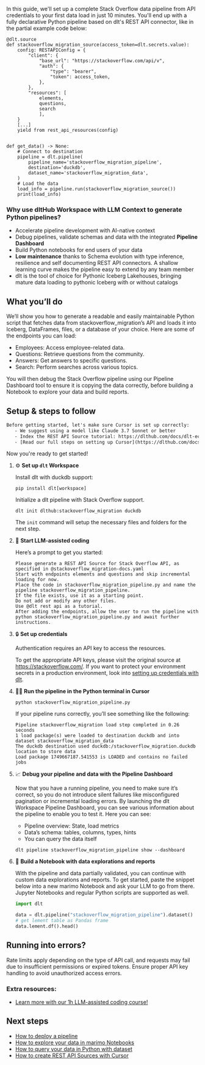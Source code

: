 In this guide, we'll set up a complete Stack Overflow data pipeline from API credentials to your first data load in just 10 minutes. You'll end up with a fully declarative Python pipeline based on dlt's REST API connector, like in the partial example code below:

```python-outcome
@dlt.source
def stackoverflow_migration_source(access_token=dlt.secrets.value):
    config: RESTAPIConfig = {
        "client": {
            "base_url": "https://stackoverflow.com/api/v",
            "auth": {
                "type": "bearer",
                "token": access_token,
            },
        },
        "resources": [
            elements,
            questions,
            search
            ],
    }
    [...]
    yield from rest_api_resources(config)


def get_data() -> None:
    # Connect to destination
    pipeline = dlt.pipeline(
        pipeline_name='stackoverflow_migration_pipeline',
        destination='duckdb',
        dataset_name='stackoverflow_migration_data', 
    )
    # Load the data
    load_info = pipeline.run(stackoverflow_migration_source())
    print(load_info) 
```

### Why use dltHub Workspace with LLM Context to generate Python pipelines?

- Accelerate pipeline development with AI-native context
- Debug pipelines, validate schemas and data with the integrated **Pipeline Dashboard**
- Build Python notebooks for end users of your data
- **Low maintenance** thanks to Schema evolution with type inference, resilience and self documenting REST API connectors. A shallow learning curve makes the pipeline easy to extend by any team member
- dlt is the tool of choice for Pythonic Iceberg Lakehouses, bringing mature data loading to pythonic Iceberg with or without catalogs

## What you’ll do

We’ll show you how to generate a readable and easily maintainable Python script that fetches data from stackoverflow_migration’s API and loads it into Iceberg, DataFrames, files, or a database of your choice. Here are some of the endpoints you can load:

- Employees: Access employee-related data.
- Questions: Retrieve questions from the community.
- Answers: Get answers to specific questions.
- Search: Perform searches across various topics.

You will then debug the Stack Overflow pipeline using our Pipeline Dashboard tool to ensure it is copying the data correctly, before building a Notebook to explore your data and build reports.

## Setup & steps to follow

```default
Before getting started, let's make sure Cursor is set up correctly:
   - We suggest using a model like Claude 3.7 Sonnet or better
   - Index the REST API Source tutorial: https://dlthub.com/docs/dlt-ecosystem/verified-sources/rest_api/ and add it to context as **@dlt rest api**
   - [Read our full steps on setting up Cursor](https://dlthub.com/docs/dlt-ecosystem/llm-tooling/cursor-restapi#23-configuring-cursor-with-documentation)
```

Now you're ready to get started!

1. ⚙️ **Set up `dlt` Workspace**
    
    Install dlt with duckdb support:
    ```shell
    pip install dlt[workspace]
    ```

    Initialize a dlt pipeline with Stack Overflow support.
    ```shell
    dlt init dlthub:stackoverflow_migration duckdb
    ```

    The `init` command will setup the necessary files and folders for the next step.
    
2. 🤠 **Start LLM-assisted coding**
    
    Here’s a prompt to get you started:
    
    ```prompt
    Please generate a REST API Source for Stack Overflow API, as specified in @stackoverflow_migration-docs.yaml 
    Start with endpoints elements and questions and skip incremental loading for now. 
    Place the code in stackoverflow_migration_pipeline.py and name the pipeline stackoverflow_migration_pipeline. 
    If the file exists, use it as a starting point. 
    Do not add or modify any other files. 
    Use @dlt rest api as a tutorial. 
    After adding the endpoints, allow the user to run the pipeline with python stackoverflow_migration_pipeline.py and await further instructions.
    ```

    
3. 🔒 **Set up credentials** 
    
    Authentication requires an API key to access the resources.
    
    To get the appropriate API keys, please visit the original source at https://stackoverflow.com/.
    If you want to protect your environment secrets in a production environment, look into [setting up credentials with dlt](https://dlthub.com/docs/walkthroughs/add_credentials).
    
4. 🏃‍♀️ **Run the pipeline in the Python terminal in Cursor**
    
    ```shell
    python stackoverflow_migration_pipeline.py
    ```
    
    If your pipeline runs correctly, you’ll see something like the following:
    
    ```shell
    Pipeline stackoverflow_migration load step completed in 0.26 seconds
    1 load package(s) were loaded to destination duckdb and into dataset stackoverflow_migration_data
    The duckdb destination used duckdb:/stackoverflow_migration.duckdb location to store data
    Load package 1749667187.541553 is LOADED and contains no failed jobs
    ```
    
5. 📈 **Debug your pipeline and data with the Pipeline Dashboard**

    Now that you have a running pipeline, you need to make sure it’s correct, so you do not introduce silent failures like misconfigured pagination or incremental loading errors. By launching the dlt Workspace Pipeline Dashboard, you can see various information about the pipeline to enable you to test it. Here you can see:
    - Pipeline overview: State, load metrics
    - Data’s schema: tables, columns, types, hints
    - You can query the data itself
    
    ```shell
    dlt pipeline stackoverflow_migration_pipeline show --dashboard
    ```
    
6. 🐍 **Build a Notebook with data explorations and reports**

    With the pipeline and data partially validated, you can continue with custom data explorations and reports. To get started, paste the snippet below into a new marimo Notebook and ask your LLM to go from there. Jupyter Notebooks and regular Python scripts are supported as well.

    
    ```python
    import dlt

   data = dlt.pipeline("stackoverflow_migration_pipeline").dataset()
   # get lement table as Pandas frame
   data.lement.df().head()
    ```

## Running into errors?

Rate limits apply depending on the type of API call, and requests may fail due to insufficient permissions or expired tokens. Ensure proper API key handling to avoid unauthorized access errors.

### Extra resources:

- [Learn more with our 1h LLM-assisted coding course!](https://www.youtube.com/watch?v=GGid70rnJuM)

## Next steps

- [How to deploy a pipeline](https://dlthub.com/docs/walkthroughs/deploy-a-pipeline)
- [How to explore your data in marimo Notebooks](https://dlthub.com/docs/general-usage/dataset-access/marimo)
- [How to query your data in Python with dataset](https://dlthub.com/docs/general-usage/dataset-access/dataset)
- [How to create REST API Sources with Cursor](https://dlthub.com/docs/dlt-ecosystem/llm-tooling/cursor-restapi)